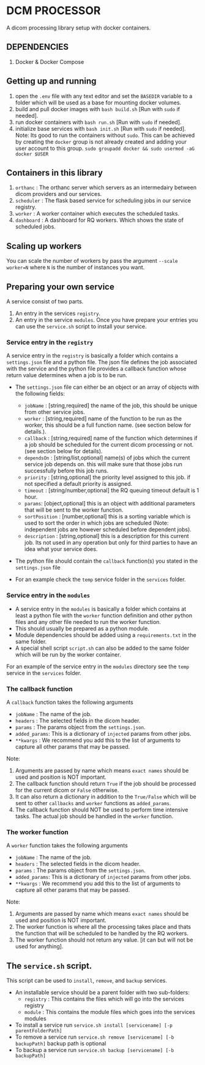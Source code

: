 # DCM PROCESSOR
A dicom processing library setup with docker containers.

## DEPENDENCIES
1. Docker & Docker Compose

## Getting up and running
1. open the `.env` file with any text editor and set the `BASEDIR` variable to a folder which will be used as a base for mounting docker volumes.
2. build and pull docker images with `bash build.sh` [Run with `sudo` if needed].
3. run docker containers with `bash run.sh` [Run with `sudo` if needed].
4. initialize base services with `bash init.sh` [Run with `sudo` if needed].
Note: Its good to run the containers without `sudo`. This can be achieved by creating  the `docker` group is not already created and adding your user account to this group. `sudo groupadd docker && sudo usermod -aG docker $USER`

## Containers in this library
1. `orthanc`    : The orthanc server which servers as an intermedairy between dicom providers and our services.
2. `scheduler`  : The flask based service for scheduling jobs in our service registry.
3. `worker`     : A worker container which executes the scheduled tasks.
4. `dashboard`  : A dashboard for RQ workers. Which shows the state of scheduled jobs.


## Scaling up workers
You can scale the number of workers by pass the argument `--scale worker=N` where `N` is the number of instances you want.


## Preparing your own service
A service consist of two parts.
1. An entry in the services `registry`.
2. An entry in the service `modules`.
Once you have prepare your entries you can use the `service.sh` script to install your service.

### Service entry in the `registry`
A service entry in the `registry` is basically a folder which contains a `settings.json` file and a python file.
The json file defines the job associated with the service and the python file provides a callback function whose return value determines when a job is to be run.
- The `settings.json` file can either be an object or an array of objects with the following fields:
    * `jobName` :  [string,required] the name of the job, this should be unique from other service jobs.
    * `worker` : [string,required] name of the function to be run as the worker, this should be a full function name. (see section below for details.).
    * `callback` : [string,required] name of the function which determines if a job should be scheduled for the current dicom processing or not. (see section below for details).
    * `dependsOn` : [string/list,optional] name(s) of jobs which the current service job depends on. this will make sure that those jobs run successfully before this job runs.
    * `priority` : [string,optional] the priority level assigned to this job. if not specified a default priority is assigned.
    * `timeout` : [string/number,optional] the RQ queuing timeout default is 1 hour.
    * `params`: [object,optional] this is an object with additional parameters that will be sent to the worker function.
    * `sortPosition` : [number,optional] this is a sorting variable which is used to sort the order in which jobs are scheduled (Note: independent jobs are however scheduled before dependent jobs).
    * `description` : [string,optional] this is a description for this current job. Its not used in any operation but only for third parties to have an idea what your service does.

- The python file should contain the `callback` function(s) you stated in the `settings.json` file
- For an example check the `temp` service folder in the `services` folder.

### Service entry in the `modules`
- A service entry in the `modules` is basically a folder which contains at least a python file with the `worker` function definition and other python files and any other file needed to run the worker function.
- This should usually be prepared as a python module.
- Module dependencies should be added using a `requirements.txt` in the same folder.
- A special shell script `script.sh` can also be added to the same folder which will be run by the worker container.

For an example of the service entry in the `modules` directory see the `temp` service in the `services` folder.


### The callback function
A `callback` function takes the following arguments
   - `jobName`   : The name of the job.
   - `headers`   : The selected fields in the dicom header.
   - `params`    : The params object from the `settings.json`.
   - `added_params`: This is a dictionary of `injected` params from other jobs.
   - `**kwargs`  : We recommend you add this to the list of arguments to capture all other params that may be passed.

Note:
1. Arguments are passed by name which means `exact names` should be used and position is NOT important.
2. The callback function should return `True` if the job should be processed for the current dicom or `False` otherwise.
3. It can also return a dictionary in addition to the `True/False` which will be sent to other `callbacks` and `worker` functions as `added_params`.
4. The callback function should NOT be used to perform time intensive tasks. The actual job should be handled in the `worker` function.


### The worker function
A `worker` function takes the following arguments
   - `jobName`   : The name of the job.
   - `headers`   : The selected fields in the dicom header.
   - `params`    : The params object from the `settings.json`.
   - `added_params`: This is a dictionary of `injected` params from other jobs.
   - `**kwargs`  : We recommend you add this to the list of arguments to capture all other params that may be passed.

Note:
1. Arguments are passed by name which means `exact names` should be used and position is NOT important.
2. The worker function is where all the processing takes place and thats the function that will be scheduled to be handled by the RQ workers.
3. The worker function should not return any value. [it can but will not be used for anything].


## The `service.sh` script.
This script can be used to `install`, `remove`, and `backup` services.
- An installable service should be a parent folder with two sub-folders:
    * `registry` : This contains the files which will go into the services registry
    * `module`  : This contains the module files which goes into the services modules
- To install a service run `service.sh install [servicename] [-p parentFolderPath]`
- To remove a service run `service.sh remove [servicename] [-b backupPath]` backup path is optional
- To backup a service run `service.sh backup [servicename] [-b backupPath]`